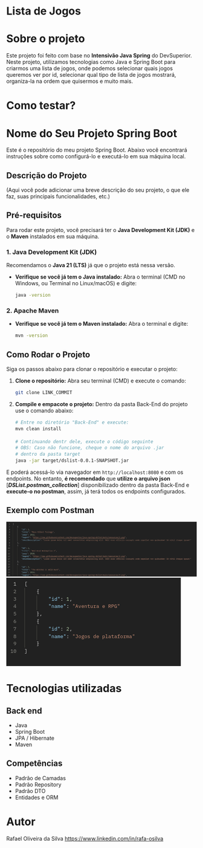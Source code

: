 
# Lista de Jogos
# Sobre o projeto
Este projeto foi feito com base no **Intensivão Java Spring** do DevSuperior.
Neste projeto, utilizamos tecnologias como Java e Spring Boot para criarmos uma lista de jogos, onde podemos selecionar quais jogos queremos ver por id, selecionar qual tipo de lista de jogos mostrará, organiza-la na ordem que quisermos e muito mais.
# Como testar?
# Nome do Seu Projeto Spring Boot

Este é o repositório do meu projeto Spring Boot. Abaixo você encontrará instruções sobre como configurá-lo e executá-lo em sua máquina local.

## Descrição do Projeto

(Aqui você pode adicionar uma breve descrição do seu projeto, o que ele faz, suas principais funcionalidades, etc.)

## Pré-requisitos

Para rodar este projeto, você precisará ter o **Java Development Kit (JDK)** e o **Maven** instalados em sua máquina.

### 1. Java Development Kit (JDK)

Recomendamos o **Java 21 (LTS)** já que o projeto está nessa versão.

* **Verifique se você já tem o Java instalado:**
    Abra o terminal (CMD no Windows, ou Terminal no Linux/macOS) e digite:
    ```bash
    java -version
    ```

### 2. Apache Maven

* **Verifique se você já tem o Maven instalado:**
    Abra o terminal e digite:
    ```bash
    mvn -version
    ```

## Como Rodar o Projeto

Siga os passos abaixo para clonar o repositório e executar o projeto:

1.  **Clone o repositório:**
    Abra seu terminal (CMD) e execute o comando:
    ```bash
    git clone LINK_COMMIT
    ```

2.  **Compile e empacote o projeto:**
	Dentro da pasta Back-End do projeto use o comando abaixo: 
    ```bash
    # Entre no diretório "Back-End" e execute:
    mvn clean install
    
    # Continuando dentr dele, execute o código seguinte
    # OBS: Caso não funcione, cheque o nome do arquivo .jar 
    # dentro da pasta target
    java -jar target/dslist-0.0.1-SNAPSHOT.jar
    ```
E poderá acessá-lo via navegador em `http://localhost:8080` e com os endpoints. 
No entanto, **é recomendado** que **utilize o arquivo json** [***DSList.postman_collection***] disponibilizado dentro da pasta Back-End e **execute-o no postman**, assim, já terá todos os endpoints configurados.

## Exemplo com Postman
![games](https://github.com/rafinho0/dslist/blob/main/Back-End/assets/games.png) ![game-list](https://github.com/rafinho0/dslist/blob/main/Back-End/assets/game-list.png)
# Tecnologias utilizadas
## Back end
- Java
- Spring Boot
- JPA / Hibernate
- Maven
## Competências
- Padrão de Camadas
- Padrão Repository
- Padrão DTO
- Entidades e ORM
# Autor
Rafael Oliveira da Silva
https://www.linkedin.com/in/rafa-osilva
